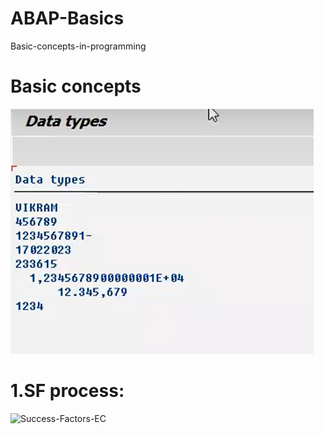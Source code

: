# ABAP-Basics
Basic-concepts-in-programming


# Basic concepts 
 ![Basic-concepts](./ABAP1/Image1.png)
# 1.SF process:
![Success-Factors-EC](./SF20/myImage/image1.png)
